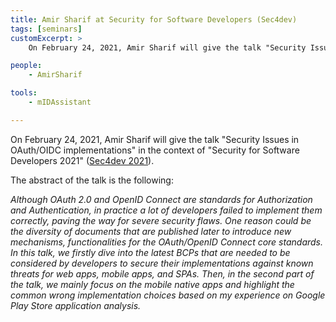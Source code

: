 ```yaml
---
title: Amir Sharif at Security for Software Developers (Sec4dev)
tags: [seminars]
customExcerpt: >
    On February 24, 2021, Amir Sharif will give the talk "Security Issues in OAuth/OIDC implementations" in the context of "Security for Software Developers 2021" (Sec4dev 2021).

people:
    - AmirSharif

tools:
    - mIDAssistant

---
```


On February 24, 2021, Amir Sharif will give the talk "Security Issues in OAuth/OIDC implementations" in the context of "Security for Software Developers 2021" ([Sec4dev 2021](https://sec4dev.io/2021/)).

The abstract of the talk is the following:

*Although OAuth 2.0 and OpenID Connect are standards for Authorization and Authentication, in practice a lot of developers failed to implement them correctly, paving the way for severe security flaws. One reason could be the diversity of documents that are published later to introduce new mechanisms, functionalities for the OAuth/OpenID Connect core standards. In this talk, we firstly dive into the latest BCPs that are needed to be considered by developers to secure their implementations against known threats for web apps, mobile apps, and SPAs. Then, in the second part of the talk, we mainly focus on the mobile native apps and highlight the common wrong implementation choices based on my experience on Google Play Store application analysis.*